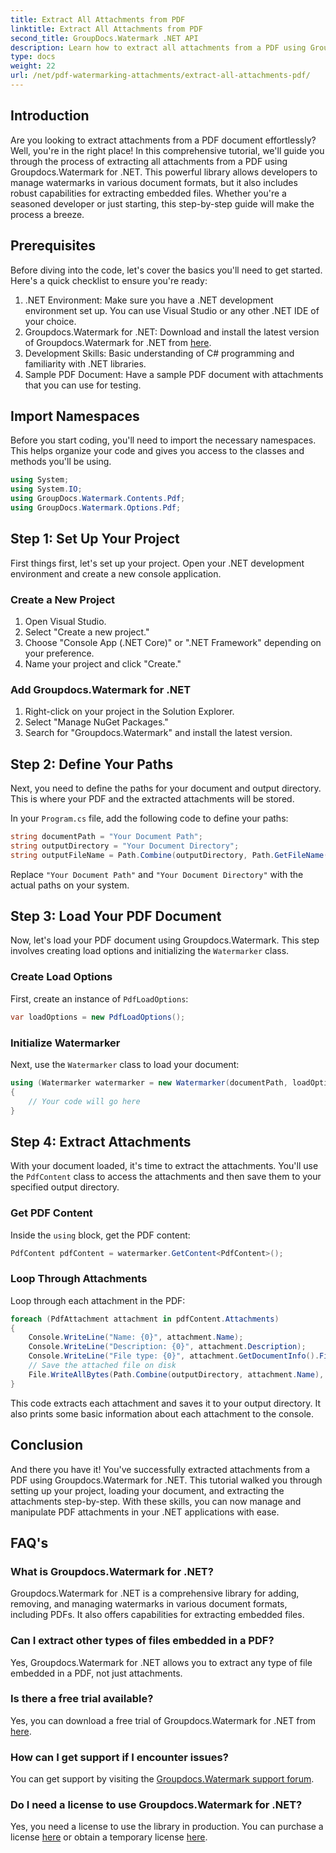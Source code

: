 ```yaml
---
title: Extract All Attachments from PDF
linktitle: Extract All Attachments from PDF
second_title: GroupDocs.Watermark .NET API
description: Learn how to extract all attachments from a PDF using Groupdocs.Watermark for .NET. Follow our step-by-step guide for a seamless extraction process.
type: docs
weight: 22
url: /net/pdf-watermarking-attachments/extract-all-attachments-pdf/
---
```

## Introduction
Are you looking to extract attachments from a PDF document effortlessly? Well, you're in the right place! In this comprehensive tutorial, we'll guide you through the process of extracting all attachments from a PDF using Groupdocs.Watermark for .NET. This powerful library allows developers to manage watermarks in various document formats, but it also includes robust capabilities for extracting embedded files. Whether you're a seasoned developer or just starting, this step-by-step guide will make the process a breeze.
## Prerequisites
Before diving into the code, let's cover the basics you'll need to get started. Here's a quick checklist to ensure you're ready:
1. .NET Environment: Make sure you have a .NET development environment set up. You can use Visual Studio or any other .NET IDE of your choice.
2. Groupdocs.Watermark for .NET: Download and install the latest version of Groupdocs.Watermark for .NET from [here](https://releases.groupdocs.com/Watermark/net/).
3. Development Skills: Basic understanding of C# programming and familiarity with .NET libraries.
4. Sample PDF Document: Have a sample PDF document with attachments that you can use for testing.
## Import Namespaces
Before you start coding, you'll need to import the necessary namespaces. This helps organize your code and gives you access to the classes and methods you'll be using.
```csharp
using System;
using System.IO;
using GroupDocs.Watermark.Contents.Pdf;
using GroupDocs.Watermark.Options.Pdf;
```
## Step 1: Set Up Your Project
First things first, let's set up your project. Open your .NET development environment and create a new console application.
### Create a New Project
1. Open Visual Studio.
2. Select "Create a new project."
3. Choose "Console App (.NET Core)" or ".NET Framework" depending on your preference.
4. Name your project and click "Create."
### Add Groupdocs.Watermark for .NET
1. Right-click on your project in the Solution Explorer.
2. Select "Manage NuGet Packages."
3. Search for "Groupdocs.Watermark" and install the latest version.
## Step 2: Define Your Paths
Next, you need to define the paths for your document and output directory. This is where your PDF and the extracted attachments will be stored.

In your `Program.cs` file, add the following code to define your paths:
```csharp
string documentPath = "Your Document Path";
string outputDirectory = "Your Document Directory";
string outputFileName = Path.Combine(outputDirectory, Path.GetFileName(documentPath));
```
Replace `"Your Document Path"` and `"Your Document Directory"` with the actual paths on your system.
## Step 3: Load Your PDF Document
Now, let's load your PDF document using Groupdocs.Watermark. This step involves creating load options and initializing the `Watermarker` class.
### Create Load Options
First, create an instance of `PdfLoadOptions`:
```csharp
var loadOptions = new PdfLoadOptions();
```
### Initialize Watermarker
Next, use the `Watermarker` class to load your document:
```csharp
using (Watermarker watermarker = new Watermarker(documentPath, loadOptions))
{
    // Your code will go here
}
```
## Step 4: Extract Attachments
With your document loaded, it's time to extract the attachments. You'll use the `PdfContent` class to access the attachments and then save them to your specified output directory.
### Get PDF Content
Inside the `using` block, get the PDF content:
```csharp
PdfContent pdfContent = watermarker.GetContent<PdfContent>();
```
### Loop Through Attachments
Loop through each attachment in the PDF:
```csharp
foreach (PdfAttachment attachment in pdfContent.Attachments)
{
    Console.WriteLine("Name: {0}", attachment.Name);
    Console.WriteLine("Description: {0}", attachment.Description);
    Console.WriteLine("File type: {0}", attachment.GetDocumentInfo().FileType);
    // Save the attached file on disk
    File.WriteAllBytes(Path.Combine(outputDirectory, attachment.Name), attachment.Content);
}
```
This code extracts each attachment and saves it to your output directory. It also prints some basic information about each attachment to the console.
## Conclusion
And there you have it! You've successfully extracted attachments from a PDF using Groupdocs.Watermark for .NET. This tutorial walked you through setting up your project, loading your document, and extracting the attachments step-by-step. With these skills, you can now manage and manipulate PDF attachments in your .NET applications with ease.
## FAQ's
### What is Groupdocs.Watermark for .NET?
Groupdocs.Watermark for .NET is a comprehensive library for adding, removing, and managing watermarks in various document formats, including PDFs. It also offers capabilities for extracting embedded files.
### Can I extract other types of files embedded in a PDF?
Yes, Groupdocs.Watermark for .NET allows you to extract any type of file embedded in a PDF, not just attachments.
### Is there a free trial available?
Yes, you can download a free trial of Groupdocs.Watermark for .NET from [here](https://releases.groupdocs.com/).
### How can I get support if I encounter issues?
You can get support by visiting the [Groupdocs.Watermark support forum](https://forum.groupdocs.com/c/watermark/19).
### Do I need a license to use Groupdocs.Watermark for .NET?
Yes, you need a license to use the library in production. You can purchase a license [here](https://purchase.groupdocs.com/buy) or obtain a temporary license [here](https://purchase.groupdocs.com/temporary-license/).
